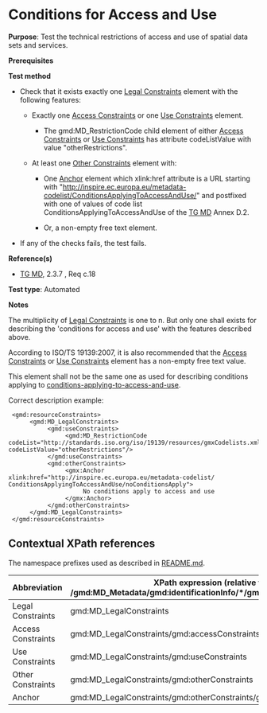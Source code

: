 # Conditions for Access and Use

**Purpose**: Test the technical restrictions of access and use of spatial data sets and services.

**Prerequisites**

**Test method**

* Check that it exists exactly one [Legal Constraints](#legalConstraints) element with the following features:

     * Exactly one [Access Constraints](#accessConstraints) or one [Use Constraints](#useConstraints) element.

          * The gmd:MD_RestrictionCode child element of either [Access Constraints](#accessConstraints) or [Use Constraints](#useConstraints) has attribute codeListValue with value "otherRestrictions".

     * At least one [Other Constraints](#otherConstraints) element with:

          * One [Anchor](#anchor) element which xlink:href attribute is a URL starting with "http://inspire.ec.europa.eu/metadata-codelist/ConditionsApplyingToAccessAndUse/" and postfixed with one of values of code list ConditionsApplyingToAccessAndUse of the [TG MD](./README.md#ref_TG_MD) Annex D.2.

          * Or, a non-empty free text element. 

* If any of the checks fails, the test fails. 

**Reference(s)**	 

* [TG MD](./README.md#ref_TG_MD), 2.3.7 , Req c.18


**Test type**: Automated

**Notes**

The multiplicity of [Legal Constraints](#legalConstraints) is one to n. But only one shall exists for describing the 'conditions for access and use' with the features described above.

According to ISO/TS 19139:2007, it is also recommended that the [Access Constraints](#accessConstraints) or [Use Constraints](#useConstraints) element has a non-empty free text value.

This element shall not be the same one as used for describing conditions applying to [conditions-applying-to-access-and-use](#http://inspire.ec.europa.eu/id/ats/metadata/2.0/sds-interoperable/conditions-applying-to-access-and-use).

Correct description example:

     <gmd:resourceConstraints>
          <gmd:MD_LegalConstraints>
               <gmd:useConstraints>
                    <gmd:MD_RestrictionCode codeList="http://standards.iso.org/iso/19139/resources/gmxCodelists.xml#MD_RestrictionCode" codeListValue="otherRestrictions"/>
               </gmd:useConstraints>
               <gmd:otherConstraints>
                    <gmx:Anchor xlink:href="http://inspire.ec.europa.eu/metadata-codelist/ ConditionsApplyingToAccessAndUse/noConditionsApply">
                         No conditions apply to access and use 
                    </gmx:Anchor>
               </gmd:otherConstraints>
          </gmd:MD_LegalConstraints>
     </gmd:resourceConstraints>

## Contextual XPath references

The namespace prefixes used as described in [README.md](./README.md#namespaces).

Abbreviation                                   |  XPath expression (relative to /gmd:MD_Metadata/gmd:identificationInfo/*/gmd:resourceConstraints)
-----------------------------------------------| -------------------------------------------------------------------------
<a name="legalConstraints"></a> Legal Constraints | gmd:MD_LegalConstraints
<a name="accessConstraints"></a> Access Constraints | gmd:MD_LegalConstraints/gmd:accessConstraints
<a name="useConstraints"></a> Use Constraints | gmd:MD_LegalConstraints/gmd:useConstraints
<a name="otherConstraints"></a> Other Constraints | gmd:MD_LegalConstraints/gmd:otherConstraints
<a name="anchor"></a> Anchor | gmd:MD_LegalConstraints/gmd:otherConstraints/gmx:Anchor
